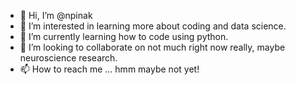 - 👋 Hi, I’m @npinak
- 👀 I’m interested in learning more about coding and data science. 
- 🌱 I’m currently learning how to code using python.
- 💞️ I’m looking to collaborate on not much right now really, maybe neuroscience research.
- 📫 How to reach me ... hmm maybe not yet!

<!---
npinak/npinak is a ✨ special ✨ repository because its `README.md` (this file) appears on your GitHub profile.
You can click the Preview link to take a look at your changes.
--->
